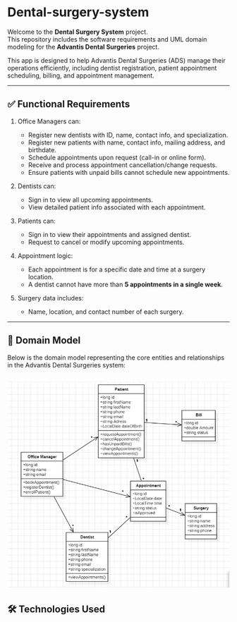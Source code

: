 # Dental-surgery-system

Welcome to the **Dental Surgery System** project.  
This repository includes the software requirements and UML domain modeling for the **Advantis Dental Surgeries** project.

This app is designed to help Advantis Dental Surgeries (ADS) manage their operations efficiently, including dentist registration, patient appointment scheduling, billing, and appointment management.

---

## ✅ Functional Requirements

1. Office Managers can:
   - Register new dentists with ID, name, contact info, and specialization.
   - Register new patients with name, contact info, mailing address, and birthdate.
   - Schedule appointments upon request (call-in or online form).
   - Receive and process appointment cancellation/change requests.
   - Ensure patients with unpaid bills cannot schedule new appointments.

2. Dentists can:
   - Sign in to view all upcoming appointments.
   - View detailed patient info associated with each appointment.

3. Patients can:
   - Sign in to view their appointments and assigned dentist.
   - Request to cancel or modify upcoming appointments.

4. Appointment logic:
   - Each appointment is for a specific date and time at a surgery location.
   - A dentist cannot have more than **5 appointments in a single week**.

5. Surgery data includes:
   - Name, location, and contact number of each surgery.

---

## 🧠 Domain Model
Below is the domain model representing the core entities and relationships in the Advantis Dental Surgeries system:

![Domain Model](diagrams/domain-model.png)
---


## 🛠 Technologies Used

